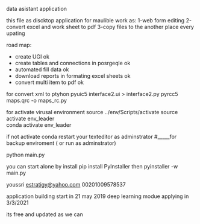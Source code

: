 
data asistant application

this file as discktop application for maulible work as:
1-web form editing
2-convert excel and work sheet to pdf
3-copy files to the another place every upating


road map:
- create UGI                                                ok
- create tables and connections in posrgeqle                ok
- automated fill data                                       ok
- download reports in formating excel sheets                ok
- convert multi item to pdf                                 ok

for convert xml to ptyhon 
pyuic5 interface2.ui > interface2.py
pyrcc5 maps.qrc -o maps_rc.py

for activate virusal environment
source ../env/Scripts/activate
source activate env_leader   
conda activate env_leader   

if not activate conda restart your texteditor as adminstrator
#_____for backup enviroment ( or run as adminstrator)

python main.py

you can start alone by install
pip install PyInstaller
then
pyinstaller -w main.py

 youssri
 estratigy@yahoo.com 
 00201009578537

application building start in 21 may 2019
deep learning modue applying in 3/3/2021

its free and updated as we can
